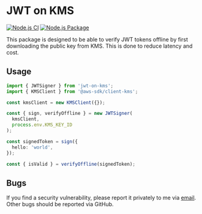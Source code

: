 # JWT on KMS

[![Node.js CI](https://github.com/Jex-y/jwt-on-kms/actions/workflows/test.yml/badge.svg)](https://github.com/Jex-y/jwt-on-kms/actions/workflows/test.yml)
[![Node.js Package](https://github.com/Jex-y/jwt-on-kms/actions/workflows/publish.yml/badge.svg)](https://github.com/Jex-y/jwt-on-kms/actions/workflows/publish.yml)

This package is designed to be able to verify JWT tokens offline by first downloading the public key from KMS. This is done to reduce latency and cost.

## Usage

```ts
import { JWTSigner } from 'jwt-on-kms';
import { KMSClient } from '@aws-sdk/client-kms';

const kmsClient = new KMSClient({});

const { sign, verifyOffline } = new JWTSigner(
  kmsClient,
  process.env.KMS_KEY_ID
);

const signedToken = sign({
  hello: 'world',
});

const { isValid } = verifyOffline(signedToken);
```

## Bugs

If you find a security vulnerability, please report it privately to me via [email](mailto:edwardjex@live.co.uk). Other bugs should be reported via GitHub.
